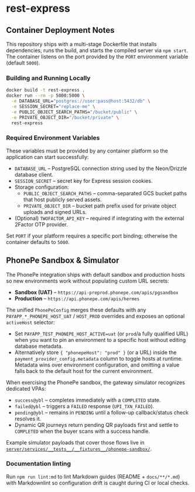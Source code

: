 # rest-express

## Container Deployment Notes

This repository ships with a multi-stage Dockerfile that installs dependencies, runs the build, and starts the compiled server via `npm start`. The container listens on the port provided by the `PORT` environment variable (default `5000`).

### Building and Running Locally

```bash
docker build -t rest-express .
docker run --rm -p 5000:5000 \
  -e DATABASE_URL="postgres://user:pass@host:5432/db" \
  -e SESSION_SECRET="replace-me" \
  -e PUBLIC_OBJECT_SEARCH_PATHS="/bucket/public" \
  -e PRIVATE_OBJECT_DIR="/bucket/private" \
  rest-express
```

### Required Environment Variables

These variables must be provided by any container platform so the application can start successfully:

- `DATABASE_URL` – PostgreSQL connection string used by the Neon/Drizzle database client.
- `SESSION_SECRET` – secret key for Express session cookies.
- Storage configuration:
  - `PUBLIC_OBJECT_SEARCH_PATHS` – comma-separated GCS bucket paths that host publicly served assets.
  - `PRIVATE_OBJECT_DIR` – bucket path prefix used for private object uploads and signed URLs.
- (Optional) `TWOFACTOR_API_KEY` – required if integrating with the external 2Factor OTP provider.

Set `PORT` if your platform requires a specific port binding; otherwise the container defaults to `5000`.

## PhonePe Sandbox & Simulator

The PhonePe integration ships with default sandbox and production hosts so new environments work without populating custom URL secrets:

- **Sandbox (UAT)** – `https://api-preprod.phonepe.com/apis/pgsandbox`
- **Production** – `https://api.phonepe.com/apis/hermes`

The unified `PhonePeConfig` merges these defaults with any `PAYAPP_*_PHONEPE_HOST_UAT` / `HOST_PROD` overrides and exposes an optional `activeHost` selector:

- Set `PAYAPP_TEST_PHONEPE_HOST_ACTIVE=uat` (or `prod`/a fully qualified URL) when you want to pin an environment to a specific host without editing database metadata.
- Alternatively store `{ "phonepeHost": "prod" }` (or a URL) inside the `payment_provider_config.metadata` column to toggle hosts at runtime. Metadata wins over environment configuration, and omitting a value falls back to the default host for the current environment.

When exercising the PhonePe sandbox, the gateway simulator recognizes dedicated VPAs:

- `success@ybl` – completes immediately with a `COMPLETED` state.
- `failed@ybl` – triggers a `FAILED` response (`UPI_TXN_FAILED`).
- `pending@ybl` – remains in `PENDING` until a follow-up callback/status check resolves it.
- Dynamic QR journeys return pending QR payloads first and settle to `COMPLETED` when the buyer scans with a success handle.

Example simulator payloads that cover those flows live in [`server/services/__tests__/__fixtures__/phonepe-sandbox/`](server/services/__tests__/__fixtures__/phonepe-sandbox/index.ts).

### Documentation linting

Run `npm run lint:md` to lint Markdown guides (README + `docs/**/*.md`) with Markdownlint so configuration drift is caught during CI or local checks.
